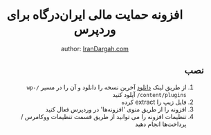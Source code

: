 <div align="center">

# افزونه حمایت مالی ایران‌درگاه برای وردپرس

author: [IranDargah.com](https://irandargah.com)

</div>




<div dir="rtl">

## نصب
1. از طریق لینک [دانلود](https://github.com/irandargah/woocommerce/releases/latest) آخرین نسخه را دانلود و آن را در مسیر `/wp-content/plugins/` آپلود کنید
2. فایل زیپ را extract کرده
3. افزونه را از طریق منوی 'افزونه‌ها' در وردپرس فعال کنید
4. تنظیمات افزونه را می توانید از طریق قسمت تنظیمات ووکامرس / پرداخت‌ها انجام دهید

</div>


